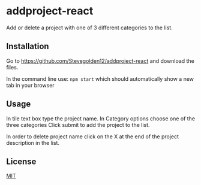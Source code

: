 # addproject-react

Add or delete a project with one of 3 different categories to the list.

## Installation

Go to https://github.com/Stevegolden12/addproject-react and download the files.  

In the command line use: ``npm start`` which should automatically show a new tab in your browser

## Usage

In tile text box type the project name.
In Category options choose one of the three categories
Click submit to add the project to the list.

In order to delete project name click on the X at the end of the project description in the list.

## License

[MIT](https://choosealicense.com/licenses/mit/)

